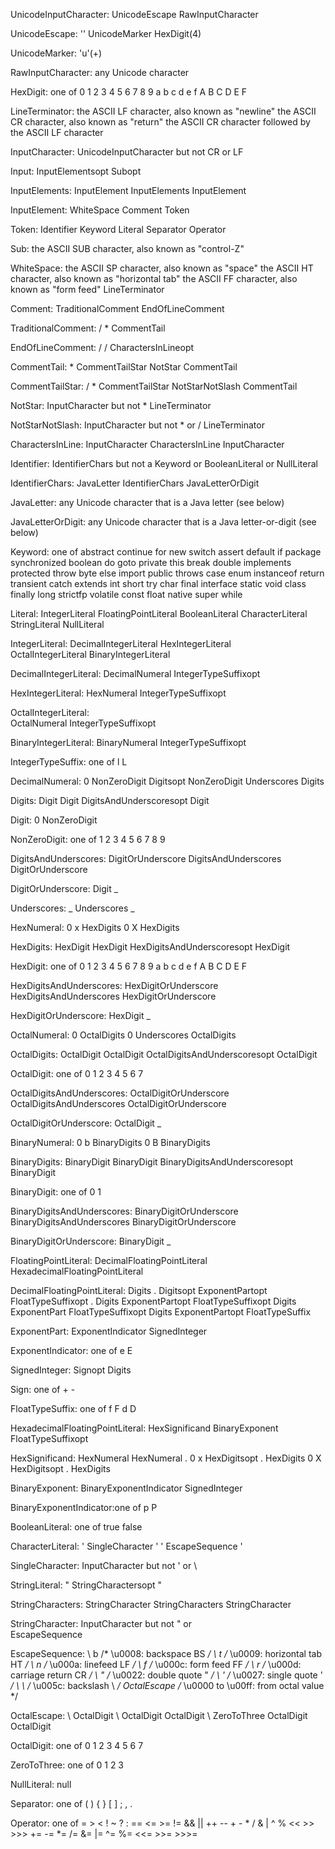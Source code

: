 UnicodeInputCharacter:
    UnicodeEscape
    RawInputCharacter

UnicodeEscape:
    '\'  UnicodeMarker  HexDigit(4)

UnicodeMarker:
    'u'(+)

RawInputCharacter:
    any Unicode character

HexDigit: one of
    0 1 2 3 4 5 6 7 8 9 a b c d e f A B C D E F


LineTerminator:
    the ASCII LF character, also known as "newline"
    the ASCII CR character, also known as "return"
    the ASCII CR character followed by the ASCII LF character

InputCharacter:
    UnicodeInputCharacter but not CR or LF


Input:
    InputElementsopt Subopt

InputElements:
    InputElement
    InputElements InputElement

InputElement:
    WhiteSpace
    Comment
    Token

Token:
    Identifier
    Keyword
    Literal
    Separator
    Operator

Sub:
    the ASCII SUB character, also known as "control-Z"


WhiteSpace:
    the ASCII SP character, also known as "space"
    the ASCII HT character, also known as "horizontal tab"
    the ASCII FF character, also known as "form feed"
    LineTerminator


Comment:
    TraditionalComment
    EndOfLineComment

TraditionalComment:
    / * CommentTail

EndOfLineComment:
    / / CharactersInLineopt

CommentTail:
    * CommentTailStar
    NotStar CommentTail

CommentTailStar:
    /
    * CommentTailStar
    NotStarNotSlash CommentTail

NotStar:
    InputCharacter but not *
    LineTerminator

NotStarNotSlash:
    InputCharacter but not * or /
    LineTerminator

CharactersInLine:
    InputCharacter
    CharactersInLine InputCharacter


Identifier:
    IdentifierChars but not a Keyword or BooleanLiteral or NullLiteral

IdentifierChars:
    JavaLetter
    IdentifierChars JavaLetterOrDigit

JavaLetter:
    any Unicode character that is a Java letter (see below)

JavaLetterOrDigit:
    any Unicode character that is a Java letter-or-digit (see below)


Keyword: one of
    abstract   continue   for          new         switch
    assert     default    if           package     synchronized
    boolean    do         goto         private     this
    break      double     implements   protected   throw
    byte       else       import       public      throws
    case       enum       instanceof   return      transient
    catch      extends    int          short       try
    char       final      interface    static      void
    class      finally    long         strictfp    volatile
    const      float      native       super       while


Literal:
    IntegerLiteral
    FloatingPointLiteral
    BooleanLiteral
    CharacterLiteral
    StringLiteral
    NullLiteral


IntegerLiteral:
    DecimalIntegerLiteral
    HexIntegerLiteral   
    OctalIntegerLiteral
    BinaryIntegerLiteral 

DecimalIntegerLiteral:
    DecimalNumeral IntegerTypeSuffixopt

HexIntegerLiteral:
    HexNumeral IntegerTypeSuffixopt

OctalIntegerLiteral:    
    OctalNumeral IntegerTypeSuffixopt

BinaryIntegerLiteral:
    BinaryNumeral IntegerTypeSuffixopt

IntegerTypeSuffix: one of
    l L
    
    
DecimalNumeral:
    0
    NonZeroDigit Digitsopt
    NonZeroDigit Underscores Digits 

Digits:
    Digit
    Digit DigitsAndUnderscoresopt Digit 

Digit:
    0
    NonZeroDigit

NonZeroDigit: one of
    1 2 3 4 5 6 7 8 9

DigitsAndUnderscores:
    DigitOrUnderscore
    DigitsAndUnderscores DigitOrUnderscore 

DigitOrUnderscore:
    Digit
    _

Underscores:
    _
    Underscores _
    
    
HexNumeral:
    0 x HexDigits
    0 X HexDigits

HexDigits:
    HexDigit
    HexDigit HexDigitsAndUnderscoresopt HexDigit 

HexDigit: one of
    0 1 2 3 4 5 6 7 8 9 a b c d e f A B C D E F

HexDigitsAndUnderscores:
    HexDigitOrUnderscore
    HexDigitsAndUnderscores HexDigitOrUnderscore

HexDigitOrUnderscore:
    HexDigit
    _
    
    
OctalNumeral:
    0 OctalDigits
    0 Underscores OctalDigits

OctalDigits:
    OctalDigit
    OctalDigit OctalDigitsAndUnderscoresopt OctalDigit 

OctalDigit: one of
    0 1 2 3 4 5 6 7

OctalDigitsAndUnderscores:
    OctalDigitOrUnderscore
    OctalDigitsAndUnderscores OctalDigitOrUnderscore

OctalDigitOrUnderscore:
    OctalDigit
    _
    
    
BinaryNumeral:
    0 b BinaryDigits 
    0 B BinaryDigits

BinaryDigits:
    BinaryDigit 
    BinaryDigit BinaryDigitsAndUnderscoresopt BinaryDigit

BinaryDigit: one of
    0 1 

BinaryDigitsAndUnderscores:
    BinaryDigitOrUnderscore 
    BinaryDigitsAndUnderscores BinaryDigitOrUnderscore 

BinaryDigitOrUnderscore:
    BinaryDigit
    _ 
    
    
FloatingPointLiteral:
    DecimalFloatingPointLiteral
    HexadecimalFloatingPointLiteral

DecimalFloatingPointLiteral:
    Digits . Digitsopt ExponentPartopt FloatTypeSuffixopt
    . Digits ExponentPartopt FloatTypeSuffixopt
    Digits ExponentPart FloatTypeSuffixopt
    Digits ExponentPartopt FloatTypeSuffix

ExponentPart:
    ExponentIndicator SignedInteger

ExponentIndicator: one of
    e E

SignedInteger:
    Signopt Digits

Sign: one of
    + -

FloatTypeSuffix: one of
    f F d D

HexadecimalFloatingPointLiteral:
    HexSignificand BinaryExponent FloatTypeSuffixopt

HexSignificand:
    HexNumeral
    HexNumeral .
    0 x HexDigitsopt . HexDigits
    0 X HexDigitsopt . HexDigits

BinaryExponent:
    BinaryExponentIndicator SignedInteger

BinaryExponentIndicator:one of
    p P
    
    
BooleanLiteral: one of
    true false
    
    
CharacterLiteral:
    ' SingleCharacter '
    ' EscapeSequence '

SingleCharacter:
    InputCharacter but not ' or \
    
    
StringLiteral:
    " StringCharactersopt "

StringCharacters:
    StringCharacter
    StringCharacters StringCharacter

StringCharacter:
    InputCharacter but not " or \
    EscapeSequence
    
    
EscapeSequence:
    \ b    /* \u0008: backspace BS */
    \ t    /* \u0009: horizontal tab HT */
    \ n    /* \u000a: linefeed LF */
    \ f    /* \u000c: form feed FF */
    \ r    /* \u000d: carriage return CR */
    \ "    /* \u0022: double quote " */
    \ '    /* \u0027: single quote ' */
    \ \              /* \u005c: backslash \ */
    OctalEscape        /* \u0000 to \u00ff: from octal value */

OctalEscape:
    \ OctalDigit
    \ OctalDigit OctalDigit
    \ ZeroToThree OctalDigit OctalDigit

OctalDigit: one of
    0 1 2 3 4 5 6 7

ZeroToThree: one of
    0 1 2 3
    
    
NullLiteral:
    null
    
    
Separator: one of
    (    )    {    }    [    ]    ;    ,    .
    
Operator: one of
    =   >   <   !   ~   ?   :
    ==  <=  >=  !=  &&  ||  ++  --
    +   -   *   /   &   |   ^   %   <<   >>   >>>
    +=  -=  *=  /=  &=  |=  ^=  %=  <<=  >>=  >>>=
